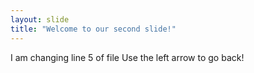 ```yaml
---
layout: slide
title: "Welcome to our second slide!"
---
```

I am changing line 5 of file
Use the left arrow to go back!
